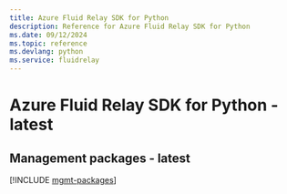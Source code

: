```yaml
---
title: Azure Fluid Relay SDK for Python
description: Reference for Azure Fluid Relay SDK for Python
ms.date: 09/12/2024
ms.topic: reference
ms.devlang: python
ms.service: fluidrelay
---
```

# Azure Fluid Relay SDK for Python - latest

## Management packages - latest
[!INCLUDE [mgmt-packages](fluid-relay-mgmt-index.md)]